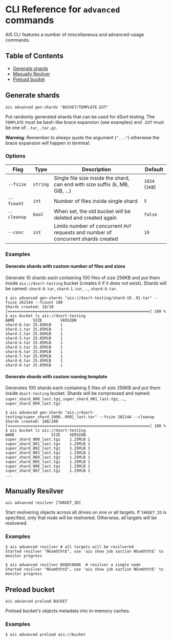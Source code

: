 # CLI Reference for `advanced` commands

AIS CLI features a number of miscellaneous and advanced-usage commands.

## Table of Contents
- [Generate shards](#generate-shards)
- [Manually Resilver](#manually-resilver)
- [Preload bucket](#preload-bucket)

## Generate shards

`ais advanced gen-shards "BUCKET/TEMPLATE.EXT"`

Put randomly generated shards that can be used for dSort testing.
The `TEMPLATE` must be bash-like brace expansion (see examples) and `.EXT` must be one of: `.tar`, `.tar.gz`.

**Warning**: Remember to always quote the argument (`"..."`) otherwise the brace expansion will happen in terminal.

### Options

| Flag | Type | Description | Default |
| --- | --- | --- | --- |
| `--fsize` | `string` | Single file size inside the shard, can end with size suffix (k, MB, GiB, ...) | `1024`  (`1KB`)|
| `--fcount` | `int` | Number of files inside single shard | `5` |
| `--cleanup` | `bool` | When set, the old bucket will be deleted and created again | `false` |
| `--conc` | `int` | Limits number of concurrent `PUT` requests and number of concurrent shards created | `10` |

### Examples

#### Generate shards with custom number of files and sizes

Generate 10 shards each containing 100 files of size 256KB and put them inside `ais://dsort-testing` bucket (creates it if it does not exist).
Shards will be named: `shard-0.tar`, `shard-1.tar`, ..., `shard-9.tar`.

```console
$ ais advanced gen-shards "ais://dsort-testing/shard-{0..9}.tar" --fsize 262144 --fcount 100
Shards created: 10/10 [==============================================================] 100 %
$ ais bucket ls ais://dsort-testing
NAME		SIZE		VERSION
shard-0.tar	25.05MiB	1
shard-1.tar	25.05MiB	1
shard-2.tar	25.05MiB	1
shard-3.tar	25.05MiB	1
shard-4.tar	25.05MiB	1
shard-5.tar	25.05MiB	1
shard-6.tar	25.05MiB	1
shard-7.tar	25.05MiB	1
shard-8.tar	25.05MiB	1
shard-9.tar	25.05MiB	1
```

#### Generate shards with custom naming template

Generates 100 shards each containing 5 files of size 256KB and put them inside `dsort-testing` bucket.
Shards will be compressed and named: `super_shard_000_last.tgz`, `super_shard_001_last.tgz`, ..., `super_shard_099_last.tgz`

```console
$ ais advanced gen-shards "ais://dsort-testing/super_shard_{000..099}_last.tar" --fsize 262144 --cleanup
Shards created: 100/100 [==============================================================] 100 %
$ ais bucket ls ais://dsort-testing
NAME				SIZE	VERSION
super_shard_000_last.tgz	1.25MiB	1
super_shard_001_last.tgz	1.25MiB	1
super_shard_002_last.tgz	1.25MiB	1
super_shard_003_last.tgz	1.25MiB	1
super_shard_004_last.tgz	1.25MiB	1
super_shard_005_last.tgz	1.25MiB	1
super_shard_006_last.tgz	1.25MiB	1
super_shard_007_last.tgz	1.25MiB	1
...
```

## Manually Resilver

`ais advanced resilver [TARGET_ID]`

Start resilvering objects across all drives on one or all targets.
If `TARGET_ID` is specified, only that node will be resilvered. Otherwise, all targets will be resilvered.

### Examples

```console
$ ais advanced resilver # all targets will be resilvered
Started resilver "NGxmOthtE", use 'ais show job xaction NGxmOthtE' to monitor progress

$ ais advanced resilver BUQOt8086  # resilver a single node
Started resilver "NGxmOthtE", use 'ais show job xaction NGxmOthtE' to monitor progress
```

## Preload bucket

`ais advanced preload BUCKET`

Preload bucket's objects metadata into in-memory caches.

### Examples

```console
$ ais advanced preload ais://bucket
```
